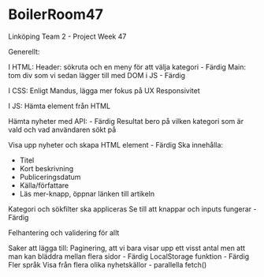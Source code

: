 # BoilerRoom47
 Linköping Team 2 - Project Week 47

Generellt:

I HTML: 
Header: sökruta och en meny för att välja kategori - Färdig
Main: tom div som vi sedan lägger till med DOM i JS - Färdig

I CSS:
Enligt Mandus, lägga mer fokus på UX
Responsivitet

I JS: 
Hämta element från HTML

Hämta nyheter med API: - Färdig
Resultat bero på vilken kategori som är vald och vad användaren sökt på

Visa upp nyheter och skapa HTML element - Färdig
Ska innehålla:
- Titel
- Kort beskrivning
- Publiceringsdatum
- Källa/författare
- Läs mer-knapp, öppnar länken till artikeln

Kategori och sökfilter ska appliceras
Se till att knappar och inputs fungerar - Färdig

Felhantering och validering för allt

Saker att lägga till:
Paginering, att vi bara visar upp ett visst antal men att man kan bläddra mellan flera sidor - Färdig
LocalStorage funktion - Färdig
Fler språk
Visa från flera olika nyhetskällor - parallella fetch()